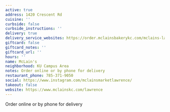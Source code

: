 ```yaml
---
active: true
address: 1420 Crescent Rd
cuisine: ''
curbside: false
curbside_instructions: ''
delivery: true
delivery_service_websites: https://order.mclainsbakerykc.com/mclains-lawrence/menu
giftcard: false
giftcard_notes: ''
giftcard_url: ''
hours: ''
name: McLain's
neighborhood: KU Campus Area
notes: Order online or by phone for delivery
restaurant_phone: 785-371-9050
social: https://www.instagram.com/mclainsmarketlawrence/
takeout: false
website: https://www.mclainskc.com/lawrence
---
```


Order online or by phone for delivery